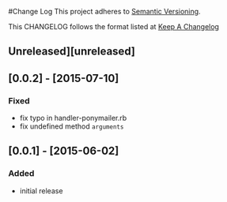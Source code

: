 #Change Log
This project adheres to [Semantic Versioning](http://semver.org/).

This CHANGELOG follows the format listed at [Keep A Changelog](http://keepachangelog.com/)

## Unreleased][unreleased]

## [0.0.2] - [2015-07-10]
### Fixed
- fix typo in handler-ponymailer.rb
- fix undefined method `arguments`

## [0.0.1] - [2015-06-02]
### Added
- initial release

